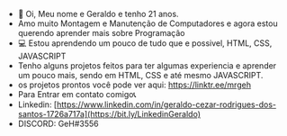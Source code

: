 - 👋 Oi, Meu nome e Geraldo e tenho 21 anos.
- Amo muito Montagem e Manutenção de Computadores e agora estou querendo aprender mais sobre Programação
- 💻 Estou aprendendo um pouco de tudo que e possivel, HTML, CSS, JAVASCRIPT
- Tenho alguns projetos feitos para ter algumas experiencia e aprender um pouco mais, sendo em HTML, CSS e até mesmo JAVASCRIPT.
- os projetos prontos você pode ver aqui: https://linktr.ee/mrgeh
- Para Entrar em contato comigo📞
- Linkedin: [https://www.linkedin.com/in/geraldo-cezar-rodrigues-dos-santos-1726a717a](https://bit.ly/LinkedinGeraldo)
-  DISCORD: GeH#3556
